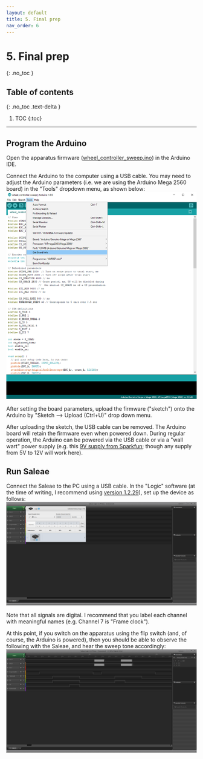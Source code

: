 ```yaml
---
layout: default
title: 5. Final prep
nav_order: 6
---
```


# 5. Final prep
{: .no_toc }

## Table of contents
{: .no_toc .text-delta }

1. TOC
{:toc}

---

## Program the Arduino

Open the apparatus firmware ([wheel_controller_sweep.ino](https://github.com/kimtonyhyun/active_avoidance/blob/master/wheel_controller_sweep/wheel_controller_sweep.ino)) in the Arduino IDE.

Connect the Arduino to the computer using a USB cable. You may need to adjust the Arduino parameters (i.e. we are using the Arduino Mega 2560 board) in the "Tools" dropdown menu, as shown below:
![Arduino board settings](program_arduino.png)

After setting the board parameters, upload the firmware ("sketch") onto the Arduino by "Sketch --> Upload (Ctrl+U)" drop down menu.

After uploading the sketch, the USB cable can be removed. The Arduino board will retain the firmware even when powered down. During regular operation, the Arduino can be powered via the USB cable or via a "wall wart" power supply (e.g. this [9V supply from Sparkfun](https://www.sparkfun.com/products/15314); though any supply from 5V to 12V will work here).

## Run Saleae

Connect the Saleae to the PC using a USB cable. In the "Logic" software (at the time of writing, I recommend using [version 1.2.29](https://support.saleae.com/logic-software/latest-beta-release)), set up the device as follows:
![Saleae settings](saleae_setup.PNG)

Note that all signals are digital. I recommend that you label each channel with meaningful names (e.g. Channel 7 is "Frame clock").

At this point, if you switch on the apparatus using the flip switch (and, of course, the Arduino is powered), then you should be able to observe the following with the Saleae, and hear the sweep tone accordingly:
![Saleae trial run](saleae_example_recording.PNG)
